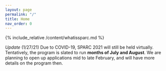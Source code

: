 ```yaml
---
layout: page 
permalink: "/"
title: Home
nav_order: 0
---
```



{% include_relative /content/whatissparc.md %}

*Update* (1/27/21) Due to COVID-19, SPARC 2021 will still be held virtually. Tentatively, the program is slated to run **months of July and August**. We are planning to open up applications mid to late February, and will have more details on the program then.

